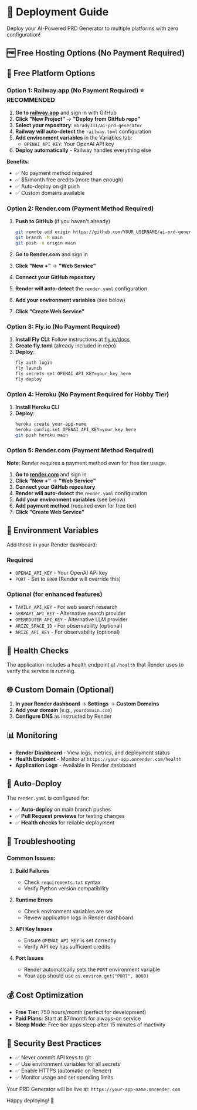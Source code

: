 # 🚀 Deployment Guide

Deploy your AI-Powered PRD Generator to multiple platforms with zero configuration!

## 🆓 Free Hosting Options (No Payment Required)

## 🎯 Free Platform Options

### Option 1: Railway.app (No Payment Required) ⭐ RECOMMENDED

1. **Go to [railway.app](https://railway.app)** and sign in with GitHub
2. **Click "New Project"** → **"Deploy from GitHub repo"**
3. **Select your repository**: `mbrady331/ai-prd-generator`
4. **Railway will auto-detect** the `railway.toml` configuration
5. **Add environment variables** in the Variables tab:
   - `OPENAI_API_KEY`: Your OpenAI API key
6. **Deploy automatically** - Railway handles everything else

**Benefits**: 
- ✅ No payment method required
- ✅ $5/month free credits (more than enough)
- ✅ Auto-deploy on git push
- ✅ Custom domains available

### Option 2: Render.com (Payment Method Required)

1. **Push to GitHub** (if you haven't already)
   ```bash
   git remote add origin https://github.com/YOUR_USERNAME/ai-prd-generator.git
   git branch -M main
   git push -u origin main
   ```

2. **Go to Render.com** and sign in
3. **Click "New +"** → **"Web Service"**
4. **Connect your GitHub repository**
5. **Render will auto-detect** the `render.yaml` configuration
6. **Add your environment variables** (see below)
7. **Click "Create Web Service"**

### Option 3: Fly.io (No Payment Required)

1. **Install Fly CLI**: Follow instructions at [fly.io/docs](https://fly.io/docs/)
2. **Create fly.toml** (already included in repo)
3. **Deploy**:
   ```bash
   fly auth login
   fly launch
   fly secrets set OPENAI_API_KEY=your_key_here
   fly deploy
   ```

### Option 4: Heroku (No Payment Required for Hobby Tier)

1. **Install Heroku CLI**
2. **Deploy**:
   ```bash
   heroku create your-app-name
   heroku config:set OPENAI_API_KEY=your_key_here
   git push heroku main
   ```

### Option 5: Render.com (Payment Method Required)

**Note**: Render requires a payment method even for free tier usage.

1. **Go to [render.com](https://render.com)** and sign in
2. **Click "New +"** → **"Web Service"**
3. **Connect your GitHub repository**
4. **Render will auto-detect** the `render.yaml` configuration
5. **Add your environment variables** (see below)
6. **Add payment method** (required even for free tier)
7. **Click "Create Web Service"**

## 🔑 Environment Variables

Add these in your Render dashboard:

### Required
- `OPENAI_API_KEY` - Your OpenAI API key
- `PORT` - Set to `8000` (Render will override this)

### Optional (for enhanced features)
- `TAVILY_API_KEY` - For web search research
- `SERPAPI_API_KEY` - Alternative search provider
- `OPENROUTER_API_KEY` - Alternative LLM provider
- `ARIZE_SPACE_ID` - For observability (optional)
- `ARIZE_API_KEY` - For observability (optional)

## 🏥 Health Checks

The application includes a health endpoint at `/health` that Render uses to verify the service is running.

## 🌐 Custom Domain (Optional)

1. **In your Render dashboard** → **Settings** → **Custom Domains**
2. **Add your domain** (e.g., `yourdomain.com`)
3. **Configure DNS** as instructed by Render

## 📊 Monitoring

- **Render Dashboard** - View logs, metrics, and deployment status
- **Health Endpoint** - Monitor at `https://your-app.onrender.com/health`
- **Application Logs** - Available in Render dashboard

## 🔄 Auto-Deploy

The `render.yaml` is configured for:
- ✅ **Auto-deploy** on main branch pushes
- ✅ **Pull Request previews** for testing changes
- ✅ **Health checks** for reliable deployment

## 🚨 Troubleshooting

### Common Issues:

1. **Build Failures**
   - Check `requirements.txt` syntax
   - Verify Python version compatibility

2. **Runtime Errors**
   - Check environment variables are set
   - Review application logs in Render dashboard

3. **API Key Issues**
   - Ensure `OPENAI_API_KEY` is set correctly
   - Verify API key has sufficient credits

4. **Port Issues**
   - Render automatically sets the `PORT` environment variable
   - Your app should use `os.environ.get("PORT", 8000)`

## 💰 Cost Optimization

- **Free Tier:** 750 hours/month (perfect for development)
- **Paid Plans:** Start at $7/month for always-on service
- **Sleep Mode:** Free tier apps sleep after 15 minutes of inactivity

## 🔐 Security Best Practices

- ✅ Never commit API keys to git
- ✅ Use environment variables for all secrets
- ✅ Enable HTTPS (automatic on Render)
- ✅ Monitor usage and set spending limits

Your PRD Generator will be live at: `https://your-app-name.onrender.com`

Happy deploying! 🎉
